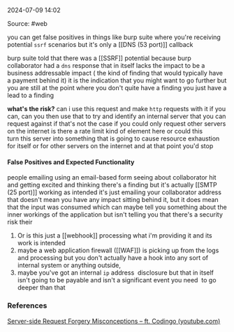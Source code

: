 
2024-07-09 14:02

Source: #web 

you can get false positives in things like burp suite where you're receiving potential `ssrf` scenarios but it's only a [[DNS (53 port)]] callback 

 burp suite told that there was a [[SSRF]] potential because burp collaborator had a `dns` response that in itself lacks the impact to be a business addressable impact ( the kind of finding that would typically have a payment behind it) it is the indication that you might want to go further but you are still at the point where you don't quite have a finding you just have a lead to a finding

**what's the risk?** 
can i use this request and make `http` requests with it if you can, can you then use that to try and identify an internal server that you can request against if that's not the case if you could only request other servers on the internet is there a rate limit kind of element here or could this turn this server into something that is going to cause resource exhaustion for itself or for other servers on the internet and at that point you'd stop
#### False Positives and Expected Functionality

people emailing using an email-based form seeing about collaborator hit and getting excited and thinking there's a finding but it's actually [[SMTP (25 port)]] working as intended it's just emailing your collaborator address
that doesn't mean you have any impact sitting behind it, but it does mean that the input was consumed which can maybe tell you something about the inner workings of the application but isn't telling you that there's a security risk their 
1. Or is this just a [[webhook]] processing what i'm providing it and its work is intended
2. maybe a web application firewall ([[WAF]]) is picking up from the logs and processing but you don't actually have a hook into any sort of internal system or anything outside, 
3. maybe you've got an internal `ip` address  disclosure but that in itself isn't going to be payable and isn't a significant event you need  to go deeper than that
### References
[Server-side Request Forgery Misconceptions – ft. Codingo (youtube.com)](https://www.youtube.com/watch?v=MNbmsY0j7r8)